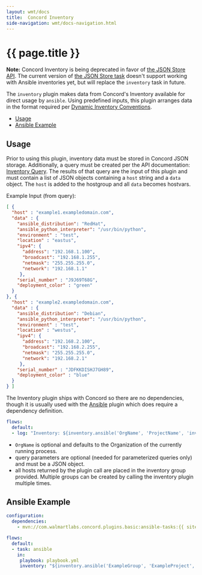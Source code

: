 ```yaml
---
layout: wmt/docs
title:  Concord Inventory
side-navigation: wmt/docs-navigation.html
---
```


# {{ page.title }}

**Note:** Concord Inventory is being deprecated in favor of [the JSON Store API](../getting-started/json-store.html).
The current version of [the JSON Store task](./json-store.html) doesn't support
working with Ansible inventories yet, but will replace the `inventory` task in
future. 

The `inventory` plugin makes data from Concord's Inventory available for direct
usage by `ansible`. Using predefined inputs, this plugin arranges data in the
format required per [Dynamic Inventory Conventions](https://docs.ansible.com/ansible/latest/dev_guide/developing_inventory.html#inventory-script-conventions).

- [Usage](#usage)
- [Ansible Example](#ansible-example)

## Usage

Prior to using this plugin, inventory data must be stored in Concord JSON
storage. Additionally, a query must be created per the API documentation:
[Inventory Query](../api/inventory-query). The results of that query are the
input of this plugin and must contain a list of JSON objects containing a
`host` string and a `data` object. The `host` is added to the hostgroup and all
`data` becomes hostvars.

Example Input (from query):

```json
[ {
  "host" : "example1.exampledomain.com",
  "data" : {
    "ansible_distribution": "RedHat",
    "ansible_python_interpreter": "/usr/bin/python",
    "environment" : "test",
    "location" : "eastus",
    "ipv4": {
      "address": "192.168.1.100",
      "broadcast": "192.168.1.255",
      "netmask": "255.255.255.0",
      "network": "192.168.1.1"
     },
    "serial_number" : "J9J69T68G",
    "deployment_color" : "green"
  }
}, {
  "host" : "example2.exampledomain.com",
  "data" : {
    "ansible_distribution": "Debian",
    "ansible_python_interpreter": "/usr/bin/python",
    "environment" : "test",
    "location" : "westus",
    "ipv4": {
      "address": "192.168.2.100",
      "broadcast": "192.168.2.255",
      "netmask": "255.255.255.0",
      "network": "192.168.2.1"
     },
    "serial_number" : "JDFKKDISHJ7GH89",
    "deployment_color" : "blue"
  }
} ]
```
 
The Inventory plugin ships with Concord so there are no dependencies, though it
is usually used with the [Ansible](../plugins/ansible) plugin which does
require a dependency definition.

```yaml
flows:
  default:
  - log: "Inventory: ${inventory.ansible('OrgName', 'ProjectName', 'inventory_group_name', 'named_query', {'query': 'parameters'} )}"
``` 

- `OrgName` is optional and defaults to the Organization of the currently
  running process.
- query parameters are optional (needed for parameterized queries only) and
  must be a JSON object.
- all hosts returned by the plugin call are placed in the inventory group
  provided. Multiple groups can be created by calling the inventory plugin
  multiple times.

## Ansible Example

```yaml
configuration:
  dependencies:
    - mvn://com.walmartlabs.concord.plugins.basic:ansible-tasks:{{ site.concord_core_version }}

flows:
  default:
  - task: ansible
    in:
     playbook: playbook.yml
     inventory: "${inventory.ansible('ExampleGroup', 'ExampleProject', 'west_us', 'metadata_query', {'location': 'westus'} )}"
```
